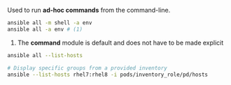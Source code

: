 Used to run **ad-hoc commands** from the command-line.

```sh title="Ad-hoc commands"
ansible all -m shell -a env
ansible all -a env # (1)
```

1. The **command** module is default and does not have to be made explicit


```sh title="Delineate hosts"
ansible all --list-hosts

# Display specific groups from a provided inventory
ansible --list-hosts rhel7:rhel8 -i pods/inventory_role/pd/hosts
```